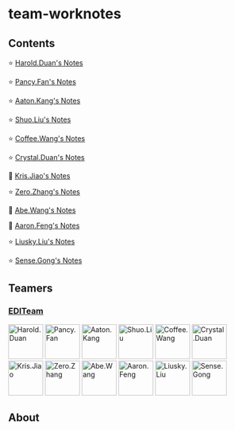 # team-worknotes

## Contents

:star: [Harold.Duan's Notes](https://github.com/EDITeam/team-worknotes/tree/Harold.Duan)

:star: [Pancy.Fan's Notes](https://github.com/EDITeam/team-worknotes/tree/Pancy.Fan)

:star: [Aaton.Kang's Notes](https://github.com/EDITeam/team-worknotes/tree/Aaton.Kang)

:star: [Shuo.Liu's Notes](https://github.com/EDITeam/team-worknotes/tree/Shuo.Liu)

:star: [Coffee.Wang's Notes](https://github.com/EDITeam/team-worknotes/tree/Coffee.Wang)

:star: [Crystal.Duan's Notes](https://github.com/EDITeam/team-worknotes/tree/Crystal.Duan)

:star2: [Kris.Jiao's Notes](https://github.com/EDITeam/team-worknotes/tree/Kris.Jiao)

:star: [Zero.Zhang's Notes](https://github.com/EDITeam/team-worknotes/tree/Zero.Zhang)

:star2: [Abe.Wang's Notes](https://github.com/EDITeam/team-worknotes/tree/Abe.Wang)

:star2: [Aaron.Feng's Notes](https://github.com/EDITeam/team-worknotes/tree/Aaron.Feng)

:star: [Liusky.Liu's Notes](https://github.com/EDITeam/team-worknotes/tree/Liusky.Liu)

:star: [Sense.Gong's Notes](https://github.com/EDITeam/team-worknotes/tree/Sense.Gong)

## Teamers

<h3 align="left">
  <a href="https://github.com/EDITeam">EDITeam</a>
</h3>
<p align="left">
  <a href="https://github.com/haroldduan"><img src="https://avatars2.githubusercontent.com/u/16353458?s=400&v=4" width="70" alt="Harold.Duan" /></a>
  <a href="https://github.com/fancys"><img src="https://avatars3.githubusercontent.com/u/4202696?s=400&v=4" width="70" alt="Pancy.Fan" /></a>
  <a href="https://github.com/Aton5859"><img src="https://avatars2.githubusercontent.com/u/28555389?s=400&v=4" width="70" alt="Aaton.Kang" /></a>
  <a href="https://github.com/LsKeke"><img src="https://avatars1.githubusercontent.com/u/45222954?s=400&v=4" width="70" alt="Shuo.Liu" /></a>
  <a href="https://github.com/wangpenghuix"><img src="https://avatars3.githubusercontent.com/u/43561846?s=400&v=4" width="70" alt="Coffee.Wang" /></a>
  <a href="https://github.com/810688493"><img src="https://avatars1.githubusercontent.com/u/48113336?s=400&v=4" width="70" alt="Crystal.Duan" /></a>
  <a href="https://github.com/MRJiaoWL" title="Goodman"><img src="https://avatars2.githubusercontent.com/u/46592171?s=400&v=4" width="70" alt="Kris.Jiao" /></a>
  <a href="https://github.com/okzhangyu"><img src="https://avatars0.githubusercontent.com/u/41094697?s=400&v=4" width="70" alt="Zero.Zhang" /></a>
  <a href="https://github.com/wanghaoAbe"><img src="https://avatars1.githubusercontent.com/u/47651011?s=400&v=4" width="70" alt="Abe.Wang" /></a>
  <a href="https://github.com/fnglei" title="Goodman"><img src="https://avatars2.githubusercontent.com/u/48943894?s=400&v=4" width="70" alt="Aaron.Feng" /></a>
  <a href="https://github.com/liuSky001"><img src="https://avatars2.githubusercontent.com/u/23123638?s=400&v=4" width="70" alt="Liusky.Liu" /></a>
  <a href="https://github.com/gongbaohua"><img src="https://avatars2.githubusercontent.com/u/51986057?s=400&v=4" width="70" alt="Sense.Gong" /></a>
</p>

## About